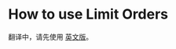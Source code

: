 # How to use Limit Orders

翻译中，请先使用 [英文版](https://docs.pancakeswap.finance/products/pancakeswap-exchange/limit-orders/how-to-use-limit-orders)。
